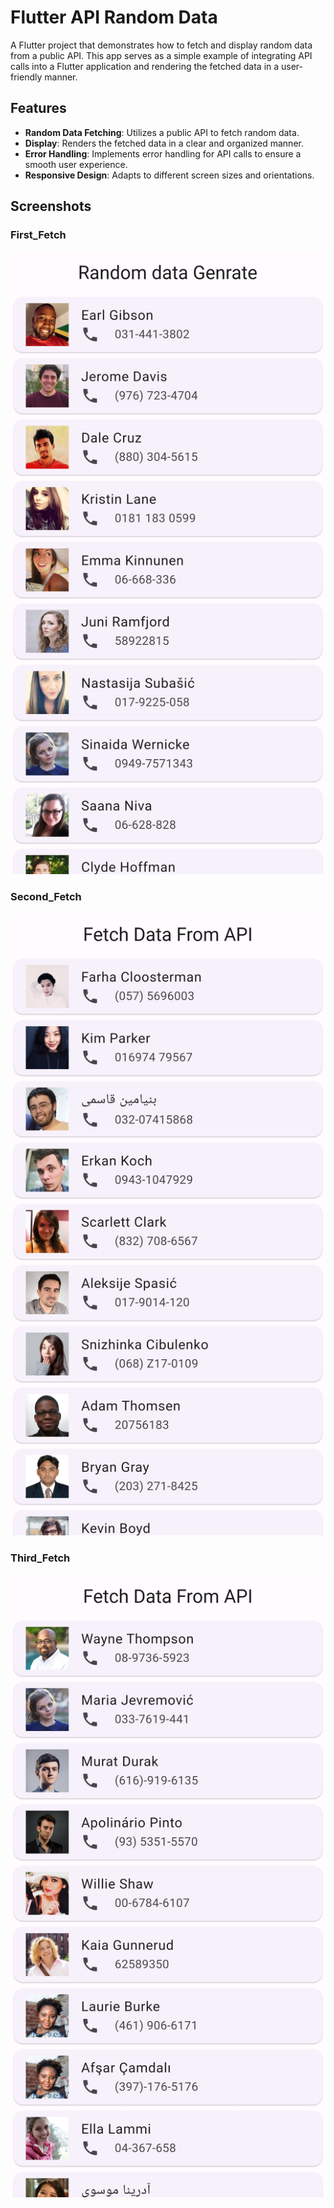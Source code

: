 # Flutter API Random Data 

A Flutter project that demonstrates how to fetch and display random data from a public API. This app serves as a simple example of integrating API calls into a Flutter application and rendering the fetched data in a user-friendly manner.

## Features

- **Random Data Fetching**: Utilizes a public API to fetch random data.
- **Display**: Renders the fetched data in a clear and organized manner.
- **Error Handling**: Implements error handling for API calls to ensure a smooth user experience.
- **Responsive Design**: Adapts to different screen sizes and orientations.

## Screenshots

### First_Fetch
![First_Fetch](https://github.com/jaydeep6122/Fetch_Random_API/blob/main/Screenshots/Screenshot_20240109_233151.jpg)

### Second_Fetch
![Second_Fetch](https://github.com/jaydeep6122/Fetch_Random_API/blob/main/Screenshots/Screenshot_20240109_233219.jpg)

### Third_Fetch
![Third_Fetch](https://github.com/jaydeep6122/Fetch_Random_API/blob/main/Screenshots/Screenshot_20240109_233232.jpg)
